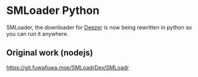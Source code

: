 # SMLoader Python
SMLoader, the downloader for [Deezer](https://deezer.com) is now being rewritten in python so you can run it anywhere.  

## Original work (nodejs)
https://git.fuwafuwa.moe/SMLoadrDev/SMLoadr
